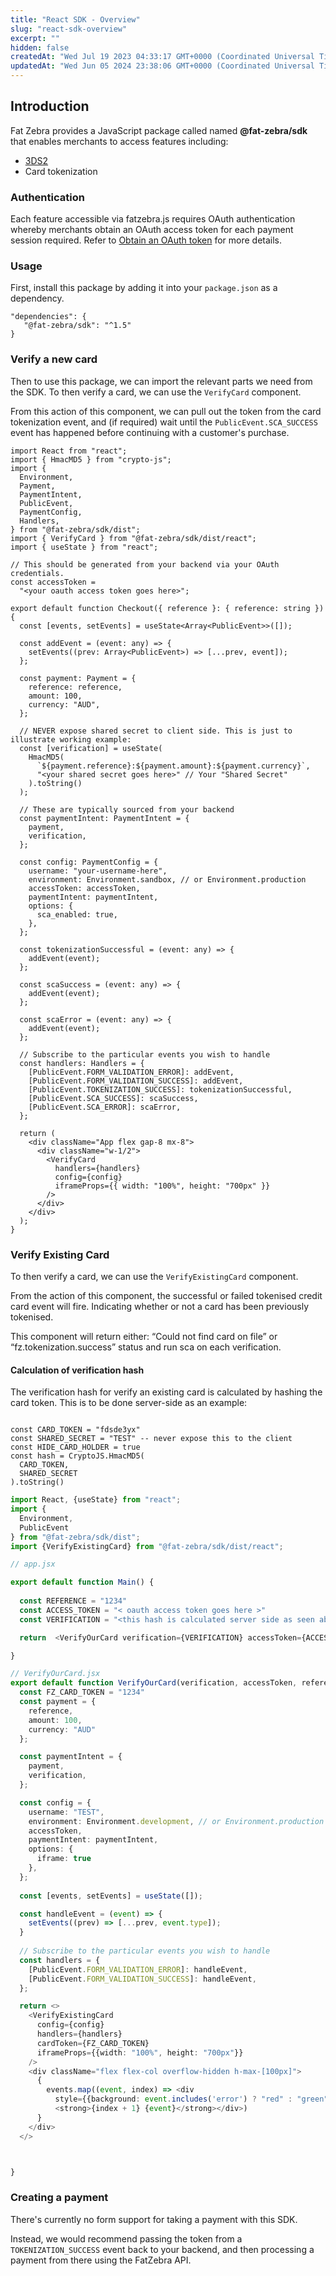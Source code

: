```yaml
---
title: "React SDK - Overview"
slug: "react-sdk-overview"
excerpt: ""
hidden: false
createdAt: "Wed Jul 19 2023 04:33:17 GMT+0000 (Coordinated Universal Time)"
updatedAt: "Wed Jun 05 2024 23:38:06 GMT+0000 (Coordinated Universal Time)"
---
```

## Introduction

Fat Zebra provides a JavaScript package called named **@fat-zebra/sdk** that enables merchants to access features including:

- [3DS2](3ds2-overview)
- Card tokenization

### Authentication

Each feature accessible via fatzebra.js requires OAuth authentication whereby merchants obtain an OAuth access token for each payment session required. Refer to [Obtain an OAuth token](doc:obtain-oauth-token) for more details.

### Usage

First, install this package by adding it into your `package.json` as a dependency.

```
"dependencies": {
   "@fat-zebra/sdk": "^1.5"
}
```

### Verify a new card

Then to use this package, we can import the relevant parts we need from the SDK. To then verify a card, we can use the `VerifyCard` component.

From this action of this component, we can pull out the token from the card tokenization event, and (if required) wait until the `PublicEvent.SCA_SUCCESS` event has happened before continuing with a customer's purchase.

```
import React from "react";
import { HmacMD5 } from "crypto-js";
import {
  Environment,
  Payment,
  PaymentIntent,
  PublicEvent,
  PaymentConfig,
  Handlers,
} from "@fat-zebra/sdk/dist";
import { VerifyCard } from "@fat-zebra/sdk/dist/react";
import { useState } from "react";

// This should be generated from your backend via your OAuth credentials.
const accessToken =
  "<your oauth access token goes here>";

export default function Checkout({ reference }: { reference: string }) {
  const [events, setEvents] = useState<Array<PublicEvent>>([]);

  const addEvent = (event: any) => {
    setEvents((prev: Array<PublicEvent>) => [...prev, event]);
  };

  const payment: Payment = {
    reference: reference,
    amount: 100,
    currency: "AUD",
  };

  // NEVER expose shared secret to client side. This is just to illustrate working example:
  const [verification] = useState(
    HmacMD5(
      `${payment.reference}:${payment.amount}:${payment.currency}`,
      "<your shared secret goes here>" // Your "Shared Secret"
    ).toString()
  );

  // These are typically sourced from your backend
  const paymentIntent: PaymentIntent = {
    payment,
    verification,
  };

  const config: PaymentConfig = {
    username: "your-username-here",
    environment: Environment.sandbox, // or Environment.production
    accessToken: accessToken,
    paymentIntent: paymentIntent,
    options: {
      sca_enabled: true,
    },
  };

  const tokenizationSuccessful = (event: any) => {
    addEvent(event);
  };

  const scaSuccess = (event: any) => {
    addEvent(event);
  };

  const scaError = (event: any) => {
    addEvent(event);
  };

  // Subscribe to the particular events you wish to handle
  const handlers: Handlers = {
    [PublicEvent.FORM_VALIDATION_ERROR]: addEvent,
    [PublicEvent.FORM_VALIDATION_SUCCESS]: addEvent,
    [PublicEvent.TOKENIZATION_SUCCESS]: tokenizationSuccessful,
    [PublicEvent.SCA_SUCCESS]: scaSuccess,
    [PublicEvent.SCA_ERROR]: scaError,
  };

  return (
    <div className="App flex gap-8 mx-8">
      <div className="w-1/2">
        <VerifyCard
          handlers={handlers}
          config={config}
          iframeProps={{ width: "100%", height: "700px" }}
        />
      </div>
    </div>
  );
}

```

### Verify Existing Card

To then verify a card, we can use the `VerifyExistingCard` component.

From the action of this component, the successful or failed tokenised credit card event will fire. Indicating whether or not a card has been previously tokenised.

This component will return either: “Could not find card on file” or “fz.tokenization.success” status and run sca on each verification.

#### Calculation of verification hash

The verification hash for verify an existing card is calculated by hashing the card token. This is to be done server-side as an example: 

```Text JavaScript

const CARD_TOKEN = "fdsde3yx" 
const SHARED_SECRET = "TEST" -- never expose this to the client
const HIDE_CARD_HOLDER = true
const hash = CryptoJS.HmacMD5(
  CARD_TOKEN,
  SHARED_SECRET
).toString()
```

```typescript React
import React, {useState} from "react";
import {
  Environment,
  PublicEvent
} from "@fat-zebra/sdk/dist";
import {VerifyExistingCard} from "@fat-zebra/sdk/dist/react";

// app.jsx

export default function Main() {
  
  const REFERENCE = "1234"
  const ACCESS_TOKEN = "< oauth access token goes here >"
  const VERIFICATION = "<this hash is calculated server side as seen above using shared secret>"

  return  <VerifyOurCard verification={VERIFICATION} accessToken={ACCESS_TOKEN} reference={REFERENCE} />

}

// VerifyOurCard.jsx
export default function VerifyOurCard(verification, accessToken, reference) {
  const FZ_CARD_TOKEN = "1234"
  const payment = {
    reference,
    amount: 100,
    currency: "AUD"
  };

  const paymentIntent = {
    payment,
    verification,
  };

  const config = {
    username: "TEST",
    environment: Environment.development, // or Environment.production
    accessToken,
    paymentIntent: paymentIntent,
    options: {
      iframe: true
    },
  };
  
  const [events, setEvents] = useState([]);

  const handleEvent = (event) => {
    setEvents((prev) => [...prev, event.type]);
  }
 
  // Subscribe to the particular events you wish to handle
  const handlers = {
    [PublicEvent.FORM_VALIDATION_ERROR]: handleEvent,
    [PublicEvent.FORM_VALIDATION_SUCCESS]: handleEvent,
  };

  return <>
    <VerifyExistingCard
      config={config}
      handlers={handlers}
      cardToken={FZ_CARD_TOKEN}
      iframeProps={{width: "100%", height: "700px"}}
    />
    <div className="flex flex-col overflow-hidden h-max-[100px]">
      {
        events.map((event, index) => <div
          style={{background: event.includes('error') ? "red" : "green"}}>
          <strong>{index + 1} {event}</strong></div>)
      }
    </div>
  </>



}
```

### Creating a payment

There's currently no form support for taking a payment with this SDK.

Instead, we would recommend passing the token from a `TOKENIZATION_SUCCESS` event back to your backend, and then processing a payment from there using the FatZebra API.
